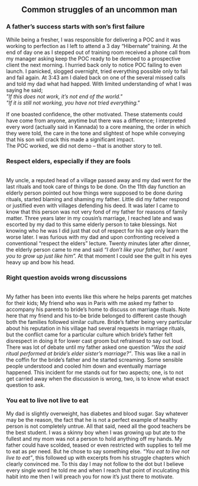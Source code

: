 <html>
<H2> <center>Common struggles of an uncommon man </center></H2>
<body><p> <h3>A father’s success starts with son’s first failure</h3>
  
While being a fresher, I was responsible for delivering a POC and it was working to perfection as I left to attend a 3 day “Hibernate” training. At the end of day one as I stepped out of training room received a phone call from my manager asking keep the POC ready to be demoed to a prospective client the next morning. I hurried back only to notice POC failing to even launch. I panicked, slogged overnight, tried everything possible only to fail and fail again. At 3:43 am I dialed back on one of the several missed calls and told my dad what had happed. With limited understanding of what I was saying he said; <br>
<i>"If this does not work, it’s not end of the world." <br>
"If it is still not working, you have not tried everything." <br> </i>

If one boasted confidence, the other motivated. These statements could have come from anyone, anytime but there was a difference; I interpreted every word (actually said in Kannada) to a core meaning, the order in which they were told, the care in the tone and slightest of hope while conveying that his son will crack this made a significant impact.<br>
The POC worked, we did not demo – that is another story to tell.

 <h3>Respect elders, especially if they are fools</h3>
 <br>
My uncle, a reputed head of a village passed away and my dad went for the last rituals and took care of things to be done. On the 11th day function an elderly person pointed out how things were supposed to be done during rituals, started blaming and shaming my father. Little did my father respond or justified even with villages defending his deed. It was later I came to know that this person was not very fond of my father for reasons of family matter. 
Three years later in my cousin’s marriage, I reached late and was escorted by my dad to this same elderly person to take blessings. Not knowing who he was I did just that out of respect for his age only learn the worse later. I was furious with my dad and upon confronting received a conventional “respect the elders” lecture. Twenty minutes later after dinner, the elderly person came to me and said <i>“I don’t like your father, but I want you to grow up just like him”.</i> At that moment I could see the guilt in his eyes heavy up and bow his head. 

<h3>Right question avoids wrong discussions</h3>
<br>
My father has been into events like this where he helps parents get matches for their kids; My friend who was in Paris with me asked my father to accompany his parents to bride’s home to discuss on marriage rituals. Note here that my friend and his to-be bride belonged to different caste though both the families followed similar culture. Bride’s father being very particular about his reputation in his village had several requests in marriage rituals, but the conflict came for a particular culture which bride’s father felt disrespect in doing it for lower cast groom but refrainsed to say out loud. There was lot of debate until my father asked one question <i>“Was the said ritual performed at bride’s elder sister’s marriage?”</i>. This was like a nail in the coffin for the bride’s father and he started screaming. Some sensible people understood and cooled him down and eventually marriage happened. This incident for me stands out for two aspects; one, is to not get carried away when the discussion is wrong, two, is to know what exact question to ask.  

<h3>You eat to live not live to eat</h3>
My dad is slightly overweight, has diabetes and blood sugar. Say whatever may be the reason, the fact that he is not a perfect example of healthy person is not completely untrue. All that said, need all the good teachers be the best student.
I was a skinny boy when I was growing up but ate to the fullest and my mom was not a person to hold anything off my hands. My father could have scolded, teased or even restricted with supplies to tell me to eat as per need. But he chose to say something else.
<i>“You eat to live not live to eat”</i>, this followed up with excerpts from his struggle chapters which clearly convinced me. To this day I may not follow to the dot but I believe every single word he told me and when I reach that point of inculcating this habit into me then I will preach you for now it’s just there to motivate. 
</p> </body>
</html>
